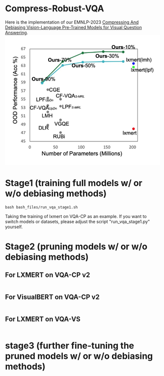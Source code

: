 # Compress-Robust-VQA
Here is the implementation of our EMNLP-2023 [Compressing And Debiasing Vision-Language Pre-Trained Models for Visual Question Answering](https://arxiv.org/abs/2210.14558). 
![image](https://github.com/PhoebusSi/Compress-Robust-VQA/blob/main/compRobustVQA.jpg)

# Stage1 (training full models w/ or w/o debiasing methods) 
```
bash bash_files/run_vqa_stage1.sh
```
Taking the training of lxmert on VQA-CP as an example. If you want to switch models or datasets, please adjust the script "run_vqa_stage1.py" yourself.

# Stage2 (pruning models w/ or w/o debiasing methods)

## For LXMERT on VQA-CP v2
```
```
## For VisualBERT on VQA-CP v2
```
```
## For LXMERT on VQA-VS
```
```



# stage3 (further fine-tuning the pruned models w/ or w/o debiasing methods)
```
```


